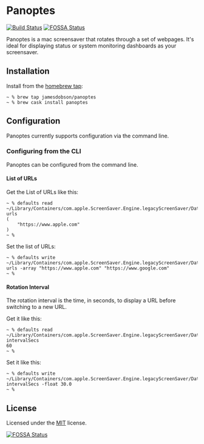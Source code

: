 # Panoptes

[![Build Status](https://travis-ci.org/jamesdobson/panoptes.svg?branch=master)](https://travis-ci.org/jamesdobson/panoptes)
[![FOSSA Status](https://app.fossa.io/api/projects/git%2Bgithub.com%2Fjamesdobson%2Fpanoptes.svg?type=shield)](https://app.fossa.io/projects/git%2Bgithub.com%2Fjamesdobson%2Fpanoptes?ref=badge_shield)

Panoptes is a mac screensaver that rotates through a set of webpages. It's ideal
for displaying status or system monitoring dashboards as your screensaver.

## Installation

Install from the [homebrew tap](https://github.com/jamesdobson/homebrew-panoptes):

```console
~ % brew tap jamesdobson/panoptes
~ % brew cask install panoptes
```

## Configuration

Panoptes currently supports configuration via the command line.

### Configuring from the CLI

Panoptes can be configured from the command line.

#### List of URLs

Get the List of URLs like this:

```console
~ % defaults read ~/Library/Containers/com.apple.ScreenSaver.Engine.legacyScreenSaver/Data/Library/Preferences/ByHost/com.softwarepunk.Panoptes urls
(
    "https://www.apple.com"
)
~ %
```

Set the list of URLs:

```console
~ % defaults write ~/Library/Containers/com.apple.ScreenSaver.Engine.legacyScreenSaver/Data/Library/Preferences/ByHost/com.softwarepunk.Panoptes urls -array "https://www.apple.com" "https://www.google.com"
~ %
```

#### Rotation Interval

The rotation interval is the time, in seconds, to display a URL before switching to a new URL.

Get it like this:

```console
~ % defaults read ~/Library/Containers/com.apple.ScreenSaver.Engine.legacyScreenSaver/Data/Library/Preferences/ByHost/com.softwarepunk.Panoptes intervalSecs
60
~ %
```

Set it like this:

```console
~ % defaults write ~/Library/Containers/com.apple.ScreenSaver.Engine.legacyScreenSaver/Data/Library/Preferences/ByHost/com.softwarepunk.Panoptes intervalSecs -float 30.0
~ %
```

## License

Licensed under the [MIT](https://github.com/jamesdobson/panoptes/blob/master/LICENSE) license.


[![FOSSA Status](https://app.fossa.io/api/projects/git%2Bgithub.com%2Fjamesdobson%2Fpanoptes.svg?type=large)](https://app.fossa.io/projects/git%2Bgithub.com%2Fjamesdobson%2Fpanoptes?ref=badge_large)